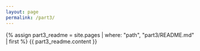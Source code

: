 ```yaml
---
layout: page
permalink: /part3/
---
```


{% assign part3_readme = site.pages | where: "path", "part3/README.md" | first %}
{{ part3_readme.content }} 